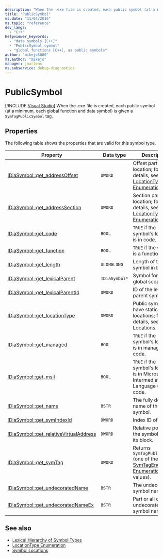 ```yaml
---
description: "When the .exe file is created, each public symbol (at a minimum, each global function and data symbol) is given a SymTagPublicSymbol tag."
title: "PublicSymbol"
ms.date: "11/04/2016"
ms.topic: "reference"
dev_langs:
  - "C++"
helpviewer_keywords:
  - "data symbols [C++]"
  - "PublicSymbol symbol"
  - "global functions [C++], as public symbols"
author: "mikejo5000"
ms.author: "mikejo"
manager: jmartens
ms.subservice: debug-diagnostics
---
```

# PublicSymbol

 [!INCLUDE [Visual Studio](~/includes/applies-to-version/vs-windows-only.md)]
When the .exe file is created, each public symbol (at a minimum, each global function and data symbol) is given a `SymTagPublicSymbol` tag.

## Properties
 The following table shows the properties that are valid for this symbol type.

|Property|Data type|Description|
|--------------|---------------|-----------------|
|[IDiaSymbol::get_addressOffset](../../debugger/debug-interface-access/idiasymbol-get-addressoffset.md)|`DWORD`|Offset part of location; for details, see the [LocationType Enumeration](../../debugger/debug-interface-access/locationtype.md).|
|[IDiaSymbol::get_addressSection](../../debugger/debug-interface-access/idiasymbol-get-addresssection.md)|`DWORD`|Section part of location; for details, see the [LocationType Enumeration](../../debugger/debug-interface-access/locationtype.md).|
|[IDiaSymbol::get_code](../../debugger/debug-interface-access/idiasymbol-get-code.md)|`BOOL`|`TRUE` if the symbol's location is in code.|
|[IDiaSymbol::get_function](../../debugger/debug-interface-access/idiasymbol-get-function.md)|`BOOL`|`TRUE` if the symbol is a function.|
|[IDiaSymbol::get_length](../../debugger/debug-interface-access/idiasymbol-get-length.md)|`ULONGLONG`|Length of this symbol in bytes.|
|[IDiaSymbol::get_lexicalParent](../../debugger/debug-interface-access/idiasymbol-get-lexicalparent.md)|`IDiaSymbol*`|Symbol for the global scope.|
|[IDiaSymbol::get_lexicalParentId](../../debugger/debug-interface-access/idiasymbol-get-lexicalparentid.md)|`DWORD`|ID of the lexical parent symbol.|
|[IDiaSymbol::get_locationType](../../debugger/debug-interface-access/idiasymbol-get-locationtype.md)|`DWORD`|Public symbols have static locations; for details, see [Symbol Locations](../../debugger/debug-interface-access/symbol-locations.md).|
|[IDiaSymbol::get_managed](../../debugger/debug-interface-access/idiasymbol-get-managed.md)|`BOOL`|`TRUE` if the symbol's location is in managed code.|
|[IDiaSymbol::get_msil](../../debugger/debug-interface-access/idiasymbol-get-msil.md)|`BOOL`|`TRUE` if the symbol's location is in Microsoft Intermediate Language (MSIL) code.|
|[IDiaSymbol::get_name](../../debugger/debug-interface-access/idiasymbol-get-name.md)|`BSTR`|The fully decorated name of the symbol.|
|[IDiaSymbol::get_symIndexId](../../debugger/debug-interface-access/idiasymbol-get-symindexid.md)|`DWORD`|Index ID of symbol.|
|[IDiaSymbol::get_relativeVirtualAddress](../../debugger/debug-interface-access/idiasymbol-get-relativevirtualaddress.md)|`DWORD`|Relative position of the symbol within its block.|
|[IDiaSymbol::get_symTag](../../debugger/debug-interface-access/idiasymbol-get-symtag.md)|`DWORD`|Returns `SymTagPublicSymbol` (one of the [SymTagEnum Enumeration](../../debugger/debug-interface-access/symtagenum.md) values).|
|[IDiaSymbol::get_undecoratedName](../../debugger/debug-interface-access/idiasymbol-get-undecoratedname.md)|`BSTR`|The undecorated symbol name.|
|[IDiaSymbol::get_undecoratedNameEx](../../debugger/debug-interface-access/idiasymbol-get-undecoratednameex.md)|`BSTR`|Part or all of the undecorated symbol name.|

## See also
- [Lexical Hierarchy of Symbol Types](../../debugger/debug-interface-access/lexical-hierarchy-of-symbol-types.md)
- [LocationType Enumeration](../../debugger/debug-interface-access/locationtype.md)
- [Symbol Locations](../../debugger/debug-interface-access/symbol-locations.md)
